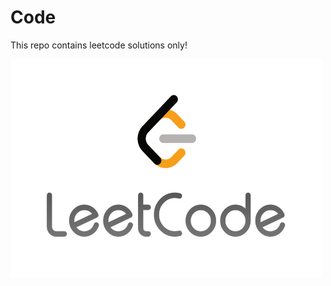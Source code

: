# Code

This repo contains leetcode solutions only!

<img alt="GIF" src="leetcode.png" width="500" height="350" />
